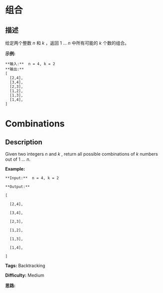 # 组合

## 描述

给定两个整数 _n_ 和 _k_ ，返回 1 ... _n_ 中所有可能的 _k_ 个数的组合。

**示例:**

    
    
    **输入:**  n = 4, k = 2
    **输出:**
    [
      [2,4],
      [3,4],
      [2,3],
      [1,2],
      [1,3],
      [1,4],
    ]



# Combinations

## Description



Given two integers _n_ and _k_ , return all possible combinations of _k_ numbers out of 1 ... _n_.

**Example:**

    
    
    **Input:**  n = 4, k = 2
    **Output:**
    [
      [2,4],
      [3,4],
      [2,3],
      [1,2],
      [1,3],
      [1,4],
    ]
    


**Tags:** Backtracking

**Difficulty:** Medium

**思路:**
